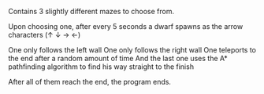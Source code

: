 Contains 3 slightly different mazes to choose from.

Upon choosing one, after every 5 seconds a dwarf spawns as the arrow characters (↑ ↓ → ←)

One only follows the left wall
One only follows the right wall
One teleports to the end after a random amount of time
And the last one uses the A* pathfinding algorithm to find his way straight to the finish

After all of them reach the end, the program ends.
